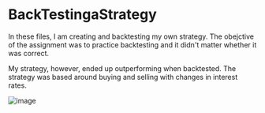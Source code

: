 # BackTestingaStrategy

In these files, I am creating and backtesting my own strategy. The obejctive of the assignment was to practice backtesting and it didn't matter whether it was correct.

My strategy, however, ended up outperforming when backtested. The strategy was based around buying and selling with changes in interest rates.

![image](https://user-images.githubusercontent.com/98851183/171659706-bb25beec-345f-4e90-9fd1-d31a7c1c3985.png)
